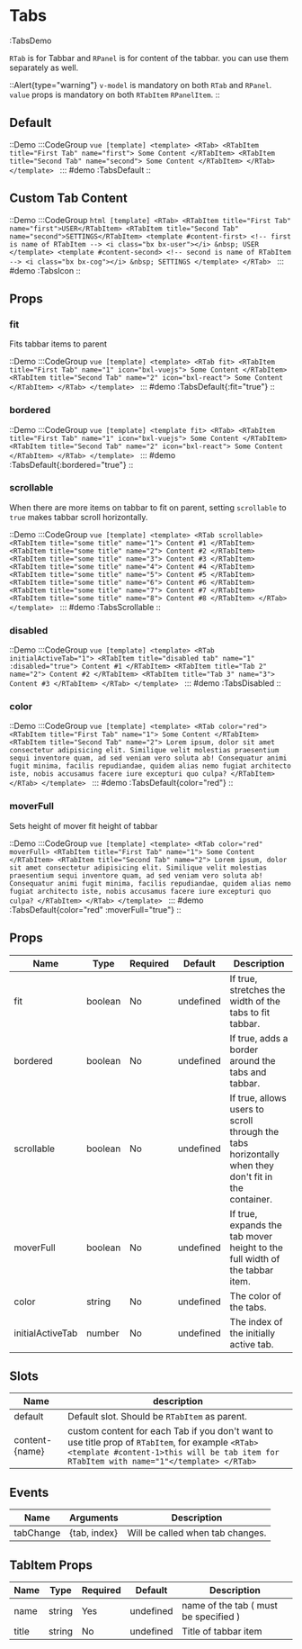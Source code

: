 # Tabs

:TabsDemo

`RTab` is for Tabbar and `RPanel` is for content of the tabbar. you can use them separately as well.

::Alert{type="warning"}
`v-model` is mandatory on both `RTab` and `RPanel`.
`value` props is mandatory on both `RTabItem` `RPanelItem`.
::

## Default

::Demo
  :::CodeGroup
    ```vue [template]
    <template>
    <RTab>
      <RTabItem title="First Tab" name="first">
        Some Content
      </RTabItem>
      <RTabItem title="Second Tab" name="second">
        Some Content
      </RTabItem>
    </RTab>
    </template>
    ```
  :::
#demo
  :TabsDefault
::

## Custom Tab Content

::Demo
  :::CodeGroup
    ```html [template]
    <RTab>
      <RTabItem title="First Tab" name="first">USER</RTabItem>
      <RTabItem title="Second Tab" name="second">SETTINGS</RTabItem>
      <template #content-first> <!-- first is name of RTabItem -->
        <i class="bx bx-user"></i>
        &nbsp; USER
      </template>
      <template #content-second> <!-- second is name of RTabItem -->
        <i class="bx bx-cog"></i>
        &nbsp; SETTINGS
      </template>
    </RTab>
    ```
  :::
#demo
  :TabsIcon
::

## Props

### fit

Fits tabbar items to parent

::Demo
  :::CodeGroup
    ```vue [template]
    <template>
    <RTab fit>
      <RTabItem title="First Tab" name="1" icon="bxl-vuejs">
        Some Content
      </RTabItem>
      <RTabItem title="Second Tab" name="2" icon="bxl-react">
        Some Content
      </RTabItem>
    </RTab>
    </template>
    ```
  :::
#demo
  :TabsDefault{:fit="true"}
::

### bordered

::Demo
  :::CodeGroup
    ```vue [template]
    <template fit>
    <RTab>
      <RTabItem title="First Tab" name="1" icon="bxl-vuejs">
        Some Content
      </RTabItem>
      <RTabItem title="Second Tab" name="2" icon="bxl-react">
        Some Content
      </RTabItem>
    </RTab>
    </template>
    ```
  :::
#demo
  :TabsDefault{:bordered="true"}
::

### scrollable

When there are more items on tabbar to fit on parent, setting `scrollable` to `true` makes tabbar scroll horizontally.

::Demo
  :::CodeGroup
    ```vue [template]
    <template>
    <RTab scrollable>
      <RTabItem title="some title" name="1"> Content #1 </RTabItem>
      <RTabItem title="some title" name="2"> Content #2 </RTabItem>
      <RTabItem title="some title" name="3"> Content #3 </RTabItem>
      <RTabItem title="some title" name="4"> Content #4 </RTabItem>
      <RTabItem title="some title" name="5"> Content #5 </RTabItem>
      <RTabItem title="some title" name="6"> Content #6 </RTabItem>
      <RTabItem title="some title" name="7"> Content #7 </RTabItem>
      <RTabItem title="some title" name="8"> Content #8 </RTabItem>
    </RTab>
    </template>
    ```
  :::
#demo
  :TabsScrollable
::

### disabled

::Demo
  :::CodeGroup
    ```vue [template]
    <template>
    <RTab initialActiveTab="1">
      <RTabItem title="disabled tab" name="1" :disabled="true"> Content #1 </RTabItem>
      <RTabItem title="Tab 2" name="2"> Content #2 </RTabItem>
      <RTabItem title="Tab 3" name="3"> Content #3 </RTabItem>
    </RTab>
    </template>
    ```
  :::
#demo
  :TabsDisabled
::

### color

::Demo
  :::CodeGroup
    ```vue [template]
    <template>
    <RTab color="red">
      <RTabItem title="First Tab" name="1">
        Some Content
      </RTabItem>
      <RTabItem title="Second Tab" name="2">
        Lorem ipsum, dolor sit amet consectetur adipisicing elit. Similique velit molestias praesentium sequi inventore quam, ad sed veniam vero soluta ab! Consequatur animi fugit minima, facilis repudiandae, quidem alias nemo fugiat architecto iste, nobis accusamus facere iure excepturi quo culpa?
      </RTabItem>
    </RTab>
    </template>
    ```
  :::
#demo
  :TabsDefault{color="red"}
::

### moverFull
Sets height of mover fit height of tabbar

::Demo
  :::CodeGroup
    ```vue [template]
    <template>
    <RTab color="red" moverFull>
      <RTabItem title="First Tab" name="1">
        Some Content
      </RTabItem>
      <RTabItem title="Second Tab" name="2">
        Lorem ipsum, dolor sit amet consectetur adipisicing elit. Similique velit molestias praesentium sequi inventore quam, ad sed veniam vero soluta ab! Consequatur animi fugit minima, facilis repudiandae, quidem alias nemo fugiat architecto iste, nobis accusamus facere iure excepturi quo culpa?
      </RTabItem>
    </RTab>
    </template>
    ```
  :::
#demo
  :TabsDefault{color="red" :moverFull="true"}
::

## Props
| Name             | Type    | Required | Default       | Description                                                                                         |
| ---------------- | ------- | -------- | ------------- | --------------------------------------------------------------------------------------------------- |
| fit              | boolean | No       | undefined     | If true, stretches the width of the tabs to fit tabbar.                                             |
| bordered         | boolean | No       | undefined     | If true, adds a border around the tabs and tabbar.                                                  |
| scrollable       | boolean | No       | undefined     | If true, allows users to scroll through the tabs horizontally when they don't fit in the container. |
| moverFull        | boolean | No       | undefined     | If true, expands the tab mover height to the full width of the tabbar item.                         |
| color            | string  | No       | undefined     | The color of the tabs.                                                                              |
| initialActiveTab | number  | No       | undefined     | The index of the initially active tab.                                                              |

## Slots
| Name         | description                                                                                                                                                                   |
|--------------|-------------------------------------------------------------------------------------------------------------------------------------------------------------------------------|
| default      | Default slot. Should be `RTabItem` as parent.                                                                                                                                 |
| content-{name} | custom content for each Tab if you don't want to use title prop of `RTabItem`, for example ```<RTab> <template #content-1>this will be tab item for RTabItem with name="1"</template> </RTab>``` |

## Events
| Name      | Arguments    | Description                     |
|-----------|--------------|---------------------------------|
| tabChange | {tab, index} | Will be called when tab changes.|

## TabItem Props
| Name  | Type   | Required | Default   | Description                                                                                            |
|-------|--------|----------|-----------|--------------------------------------------------------------------------------------------------------|
| name  | string | Yes       | undefined | name of the tab ( must be specified ) |
| title | string | No      | undefined | Title of tabbar item |